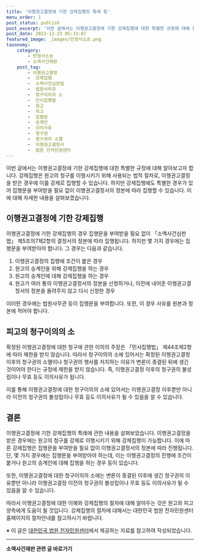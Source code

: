 ```yaml
---
title: '이행권고결정에 기한 강제집행의 특례 등'
menu_order: 1
post_status: publish
post_excerpt: '이번 글에서는 이행권고결정에 기한 강제집행에 대한 특별한 규정에 대해 알아보고자 합니다. 강제집행은 원고의 청구를 이행시키기 위해 사용되는 법적 절차로, 이행권고결정을 받은 경우에 이를 강제로 집행할 수 있습니다. 하지만 강제집행에도 특별한 경우가 있어 집행문을 부여받을 필요 없이 이행권고결정서의 정본에 따라 집행할 수 있습니다. 이에 대해 자세한 내용을 살펴보겠습니다.'
post_date: 2023-12-23 05:33:07
featured_image: _images/민형사소송.png
taxonomy:
    category:
        - 민형사소송
        - 소액사건재판
    post_tag:
        - 이행권고결정
        -  강제집행
        -  소액사건심판법
        -  법원사무관
        -  청구이의의 소
        -  민사집행법
        -  원고
        -  피고
        -  집행문
        -  승계인
        -  이의사유
        -  청구권
        -  청구권의 소멸
        -  이행권고결정서
        -  법원 전자민원센터
---
```



이번 글에서는 이행권고결정에 기한 강제집행에 대한 특별한 규정에 대해 알아보고자 합니다. 강제집행은 원고의 청구를 이행시키기 위해 사용되는 법적 절차로, 이행권고결정을 받은 경우에 이를 강제로 집행할 수 있습니다. 하지만 강제집행에도 특별한 경우가 있어 집행문을 부여받을 필요 없이 이행권고결정서의 정본에 따라 집행할 수 있습니다. 이에 대해 자세한 내용을 살펴보겠습니다.

## 이행권고결정에 기한 강제집행

이행권고결정에 기한 강제집행의 경우 집행문을 부여받을 필요 없이 「소액사건심판법」 제5조의7제2항의 결정서의 정본에 따라 집행됩니다. 하지만 몇 가지 경우에는 집행문을 부여받아야 합니다. 그 경우는 다음과 같습니다.

1. 이행권고결정의 집행에 조건이 붙은 경우
2. 원고의 승계인을 위해 강제집행을 하는 경우
3. 원고의 승계인에 대해 강제집행을 하는 경우
4. 원고가 여러 통의 이행권고결정서의 정본을 신청하거나, 이전에 내어준 이행권고결정서의 정본을 돌려주지 않고 다시 신청한 경우

이러한 경우에는 법원사무관 등이 집행문을 부여합니다. 또한, 이 경우 사유를 원본과 정본에 적어야 합니다.

## 피고의 청구이의의 소

확정된 이행권고결정에 대한 청구에 관한 이의의 주장은 「민사집행법」 제44조제2항에 따라 제한을 받지 않습니다. 따라서 청구이의의 소에 있어서는 확정된 이행권고결정 이후의 청구권의 소멸이나 청구권의 행사를 저지하는 이유가 변론이 종결된 뒤에 생긴 것이어야 한다는 규정에 제한을 받지 않습니다. 즉, 이행권고결정 이후의 청구권의 불성립이나 무효 등도 이의사유가 됩니다.

이를 통해 이행권고결정에 대한 청구이의의 소에 있어서는 이행권고결정 이후뿐만 아니라 이전의 청구권의 불성립이나 무효 등도 이의사유가 될 수 있음을 알 수 있습니다.

## 결론

이행권고결정에 기한 강제집행의 특례에 관한 내용을 살펴보았습니다. 이행권고결정을 받은 경우에는 원고의 청구를 강제로 이행시키기 위해 강제집행이 가능합니다. 이에 따른 강제집행은 집행문을 부여받을 필요 없이 이행권고결정서의 정본에 따라 진행됩니다. 단, 몇 가지 경우에는 집행문을 부여받아야 하는데, 이는 이행권고결정의 진행에 조건이 붙거나 원고의 승계인에 대해 집행을 하는 경우 등이 있습니다.

또한, 이행권고결정에 대한 청구이의의 소에는 변론이 종결된 이후에 생긴 청구권의 이유뿐만 아니라 이행권고결정 이전의 청구권의 불성립이나 무효 등도 이의사유가 될 수 있음을 알 수 있습니다.

따라서 이행권고결정에 대한 이해와 강제집행의 절차에 대해 알아두는 것은 원고와 피고 양측에게 도움이 될 것입니다. 강제집행의 절차에 대해서는 대한민국 법원 전자민원센터 홈페이지의 절차안내를 참고하시기 바랍니다.

※ 이 글은 [대한민국 법원 전자민원센터](https://www.ecourts.go.kr)에서 제공하는 자료를 참고하여 작성되었습니다.
<!-- wp:separator -->
<hr class="wp-block-separator has-alpha-channel-opacity"/>
<!-- /wp:separator -->

<!-- wp:group {"backgroundColor":"base","layout":{"type":"constrained"}} -->
<div class="wp-block-group has-base-background-color has-background"><!-- wp:paragraph {"align":"center","fontSize":"medium"} -->
<p class="has-text-align-center has-large-font-size"><strong>소액사건재판 관련 글 바로가기</strong></p>
<!-- /wp:paragraph -->


<!-- wp:latest-posts
{"categories":[{"id":14756,"count":19,"description":"","link":"https://uknowlaw.com/category/%ec%86%8c%ec%95%a1%ec%82%ac%ea%b1%b4%ec%9e%ac%ed%8c%90/","name":"소액사건재판","slug":"소액사건재판","taxonomy":"category","parent":0,"meta":[],"_links":{"self":[{"href":"https://uknowlaw.com/wp-json/wp/v2/categories/14756"}],"collection":[{"href":"https://uknowlaw.com/wp-json/wp/v2/categories"}],"about":[{"href":"https://uknowlaw.com/wp-json/wp/v2/taxonomies/category"}],"wp:post_type":[{"href":"https://uknowlaw.com/wp-json/wp/v2/posts?categories=14756"}],"curies":[{"name":"wp","href":"https://api.w.org/{rel}","templated":true}]}}],"postsToShow":100,"excerptLength":28,"postLayout":"grid","columns":2,"featuredImageAlign":"left","featuredImageSizeSlug":"large","fontSize":"small"} /--></div>
<!-- /wp:group -->